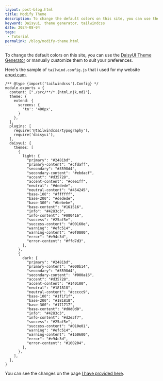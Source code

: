 ```yaml
---
layout: post-blog.html
title: Modify Theme
description: To change the default colors on this site, you can use the DaisyUI Theme Generator or manually customize them to suit your preferences.
keyword: Daisyui, theme generator, tailwindcss
date: 2024-08-04
tags:
 - Tutorial
permalink: /blog/modify-theme.html
---
```


To change the default colors on this site, you can use the [DaisyUI Theme Generator](https://daisyui.com/theme-generator/) or manually customize them to suit your preferences.

Here's the sample of `tailwind.config.js` that i used for my website [apoxi.cam](https://apoxi.cam).
```
/** @type {import('tailwindcss').Config} */
module.exports = {
  content: ["./src/**/*.{html,njk,md}"],
  theme: {
    extend: {
      screens: {
        'tn': '400px',
      }
    },
  },
  plugins: [
    require('@tailwindcss/typography'),
    require('daisyui'),
  ],
  daisyui: {
    themes: [
      {
        light: {
          "primary": "#2481bd",
          "primary-content": "#cfdaff",
          "secondary": "#3598d4",
          "secondary-content": "#ebdacf",
          "accent": "#d35728",
          "accent-content": "#cee1ff",
          "neutral": "#dedede",
          "neutral-content": "#454245",
          "base-100": "#ffffff",
          "base-200": "#dedede",
          "base-300": "#bebebe",
          "base-content": "#161516",
          "info": "#4283c3",
          "info-content": "#000416",
          "success": "#25af5e",
          "success-content": "#00160e",
          "warning": "#efc514",
          "warning-content": "#0f0800",
          "error": "#e94c3d",
          "error-content": "#ffd7d3",
        },
      },
      {
        dark: {
          "primary": "#2481bd",
          "primary-content": "#000b14",
          "secondary": "#3598d4",
          "secondary-content": "#000a16",
          "accent": "#d35728",
          "accent-content": "#140100",
          "neutral": "#181818",
          "neutral-content": "#ccccc9",
          "base-100": "#1f1f1f",
          "base-200": "#181818",
          "base-300": "#171717",
          "base-content": "#d0d0d0",
          "info": "#4283c3",
          "info-content": "#d2e3f7",
          "success": "#25af5e",
          "success-content": "#010e01",
          "warning": "#efc514",
          "warning-content": "#160600",
          "error": "#e94c3d",
          "error-content": "#160204",
        },
      },
    ],
  },
}
```

You can see the changes on the page [I have provided here](/theme.html).